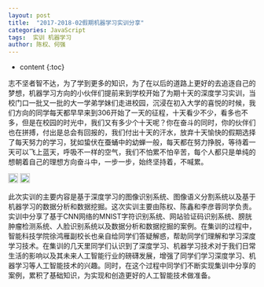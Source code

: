 ```yaml
---
layout: post
title:  "2017-2018-02假期机器学习实训分享"
categories: JavaScript
tags:  实训 机器学习 
author: 陈权、何强
---
```


* content
{:toc}


​       志不坚者智不达，为了学到更多的知识，为了在以后的道路上更好的去追逐自己的梦想，机器学习方向的小伙伴们提前来到学校开始了为期十天的深度学习实训，当校门口一批又一批的大一学弟学妹们走进校园，沉浸在初入大学的喜悦的时候，我们方向的同学每天都早早来到306开始了一天的征程，十天看少不少，看多也不多，但是在校园的时光中，我们又有多少个十天呢？你在奋斗的同时，你的伙伴们也在拼搏，付出是总会有回报的，我们付出十天的汗水，放弃十天愉快的假期选择了每天努力的学习，犹如蛰伏在蚕蛹中的幼蝉一般，每天都在努力挣脱，等待着一天可以飞上蓝天，呼吸不一样的空气，我们不怕累不怕辛苦，每个人都只是单纯的想朝着自己的理想方向奋斗中，一步一步，始终坚持着，不喊累。

<img src="img1.jpg" width="20" height="20" > 

<img src="img2.jpg" width="20" height="20" > 

此次实训的主要内容是基于深度学习的图像识别系统、图像语义分割系统以及基于机器学习的数据分析和数据挖掘。这次实训主要由陈权、陈鑫和李彦蓉同学负责。实训中分享了基于CNN网络的MNIST字符识别系统、网站验证码识别系统、膀胱肿瘤检测系统、人脸识别系统以及数据分析和数据挖掘的案例。在集训的过程中，智能科技学院徐鸿雁副校长也亲自给同学们答疑解惑，帮助同学们理解和学习深度学习技术。在集训的几天里同学们认识到了深度学习、机器学习技术对于我们日常生活的影响以及其未来人工智能行业的磅礴发展，增强了同学们学习深度学习、机器学习等人工智能技术的兴趣。同时，在这个过程中同学们不断实现集训中分享的案例，累积了基础知识，为实现和创造更好的人工智能技术做准备。